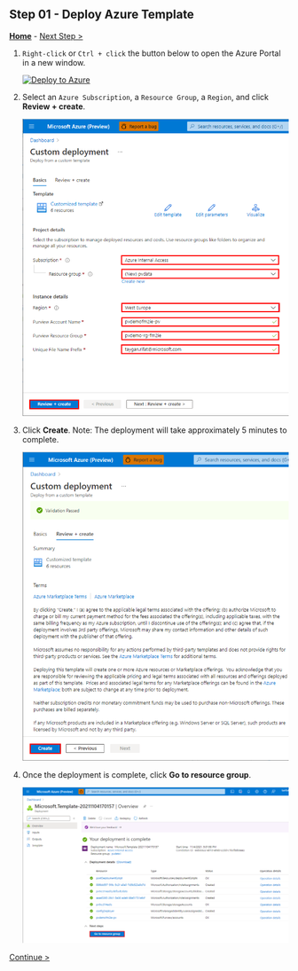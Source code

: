 ## Step 01 - Deploy Azure Template

**[Home](../README.md)** - [Next Step >](../steps/step02.md)

1. `Right-click` or `Ctrl + click` the button below to open the Azure Portal in a new window.

    [![Deploy to Azure](https://aka.ms/deploytoazurebutton)](https://portal.azure.com/#create/Microsoft.Template/uri/https%3A%2F%2Fraw.githubusercontent.com%2Ftayganr%2Fpvdata%2Fmain%2Ftemplate%2Fjson%2Fazuredeploy.json)

    <!-- [![Deploy to Azure](https://aka.ms/deploytoazurebutton)](https://portal.azure.com/#blade/Microsoft_Azure_CreateUIDef/CustomDeploymentBlade/uri/https%3A%2F%2Fraw.githubusercontent.com%2Ftayganr%2Fpvdata%2Fmain%2Ftemplate%2Fjson%2Fazuredeploy.json/uiFormDefinitionUri/https%3A%2F%2Fraw.githubusercontent.com%2Ftayganr%2Fpvdata%2Fmain%2Ftemplate%2Fjson%2Fui.json) -->

2. Select an `Azure Subscription`, a `Resource Group`, a `Region`, and click **Review + create**.

    ![](/images/0001.png)

3. Click **Create**. Note: The deployment will take approximately 5 minutes to complete.

    ![](/images/0002.png)

3. Once the deployment is complete, click **Go to resource group**.

    ![](/images/0003.png)

[Continue >](../steps/step02.md)